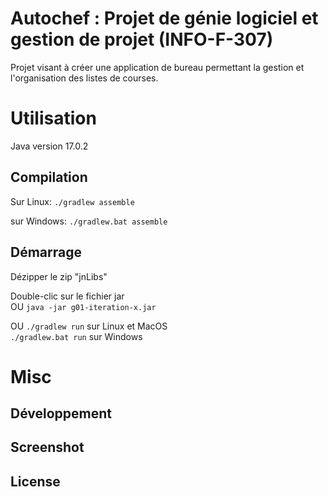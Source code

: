 # Autochef : Projet de génie logiciel et gestion de projet (INFO-F-307)

Projet visant à créer une application de bureau permettant la gestion et l'organisation des listes de courses.

# Utilisation

Java version 17.0.2

## Compilation

Sur Linux:
`./gradlew assemble`

sur Windows:
`./gradlew.bat assemble`
## Démarrage 
Dézipper le zip "jnLibs"

Double-clic sur le fichier jar  
OU `java -jar g01-iteration-x.jar`  

OU `./gradlew run` sur Linux et MacOS  
`./gradlew.bat run` sur Windows
# Misc

## Développement

## Screenshot

## License
